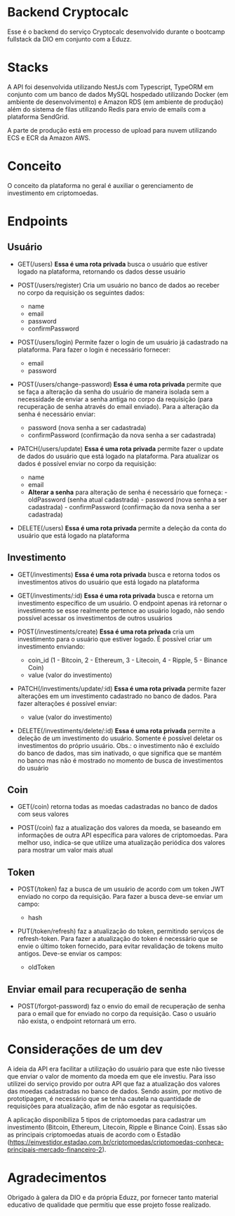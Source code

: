 # Backend Cryptocalc

Esse é o backend do serviço Cryptocalc desenvolvido durante o bootcamp fullstack da DIO em conjunto com a Eduzz.

# Stacks

A API foi desenvolvida utilizando NestJs com Typescript, TypeORM em conjunto com um banco de dados MySQL hospedado utilizando Docker (em ambiente de desenvolvimento) e Amazon RDS (em ambiente de produção) além do sistema de filas utilizando Redis para envio de emails com a plataforma SendGrid.

A parte de produção está em processo de upload para nuvem utilizando ECS e ECR da Amazon AWS.

# Conceito

O conceito da plataforma no geral é auxiliar o gerenciamento de investimento em criptomoedas.

# Endpoints

## Usuário
- GET(/users) **Essa é uma rota privada** busca o usuário que estiver logado na plataforma, retornando os dados desse usuário

- POST(/users/register) Cria um usuário no banco de dados ao receber no corpo da requisição os seguintes dados:
	- name
	- email
	- password
  - confirmPassword

- POST(/users/login) Permite fazer o login de um usuário já cadastrado na plataforma. Para fazer o login é necessário fornecer:
  - email
  - password

- POST(/users/change-password) **Essa é uma rota privada** permite que se faça a alteração da senha do usuário de maneira isolada sem a necessidade de enviar a senha antiga no corpo da requisição (para recuperação de senha através do email enviado). Para a alteração da senha é necessário enviar: 
  - password (nova senha a ser cadastrada)
  - confirmPassword (confirmação da nova senha a ser cadastrada)

- PATCH(/users/update) **Essa é uma rota privada** permite fazer o update de dados do usuário que está logado na plataforma. Para atualizar os dados é possível enviar no corpo da requisição:
  - name
  - email
  - **Alterar a senha** para alteração de senha é necessário que forneça:
		- oldPassword (senha atual cadastrada)
		- password (nova senha a ser cadastrada)
		- confirmPassword (confirmação da nova senha a ser cadastrada)

- DELETE(/users) **Essa é uma rota privada** permite a deleção da conta do usuário que está logado na plataforma 

## Investimento

- GET(/investiments) **Essa é uma rota privada** busca e retorna todos os investimentos ativos do usuário que está logado na plataforma

- GET(/investiments/:id) **Essa é uma rota privada** busca e retorna um investimento específico de um usuário. O endpoint apenas irá retornar o investimento se esse realmente pertence ao usuário logado, não sendo possível acessar os investimentos de outros usuários

- POST(/investiments/create) **Essa é uma rota privada** cria um investimento para o usuário que estiver logado. É possível criar um investimento enviando:
	- coin_id (1 - Bitcoin, 2 - Ethereum, 3 - Litecoin, 4 - Ripple, 5 - Binance Coin)
	- value (valor do investimento)

- PATCH(/investiments/update/:id) **Essa é uma rota privada** permite fazer alterações em um investimento cadastrado no banco de dados. Para fazer alterações é possível enviar:
  - value (valor do investimento)

- DELETE(/investiments/delete/:id) **Essa é uma rota privada** permite a deleção de um investimento do usuário. Somente é possível deletar os investimentos do próprio usuário. Obs.: o investimento não é excluído do banco de dados, mas sim inativado, o que significa que se mantém no banco mas não é mostrado no momento de busca de investimentos do usuário

## Coin

- GET(/coin) retorna todas as moedas cadastradas no banco de dados com seus valores

- POST(/coin) faz a atualização dos valores da moeda, se baseando em informações de outra API específica para valores de criptomoedas. Para melhor uso, indica-se que utilize uma atualização periódica dos valores para mostrar um valor mais atual

## Token

- POST(/token) faz a busca de um usuário de acordo com um token JWT enviado no corpo da requisição. Para fazer a busca deve-se enviar um campo:
  - hash

- PUT(/token/refresh) faz a atualização do token, permitindo serviços de refresh-token. Para fazer a atualização do token é necessário que se envie o último token fornecido, para evitar revalidação de tokens muito antigos. Deve-se enviar os campos:
  - oldToken

## Enviar email para recuperação de senha

- POST(/forgot-password) faz o envio do email de recuperação de senha para o email que for enviado no corpo da requisição. Caso o usuário não exista, o endpoint retornará um erro.

# Considerações de um dev

A ideia da API era facilitar a utilização do usuário para que este não tivesse que enviar o valor de momento da moeda em que ele investiu. Para isso utilizei do serviço provido por outra API que faz a atualização dos valores das moedas cadastradas no banco de dados. Sendo assim, por motivo de prototipagem, é necessário que se tenha cautela na quantidade de requisições para atualização, afim de não esgotar as requisições.

A aplicação disponibiliza 5 tipos de criptomoedas para cadastrar um investimento (Bitcoin, Ethereum, Litecoin, Ripple e Binance Coin). Essas são as principais criptomoedas atuais de acordo com o Estadão (https://einvestidor.estadao.com.br/criptomoedas/criptomoedas-conheca-principais-mercado-financeiro-2).


# Agradecimentos

Obrigado à galera da DIO e da própria Eduzz, por fornecer tanto material educativo de qualidade que permitiu que esse projeto fosse realizado.
